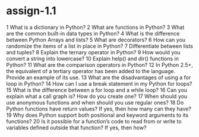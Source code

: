 # assign-1.1
1 What is a dictionary in Python?
2  What are functions in Python?
3 What are the common built-in data types in Python?
4 What is the difference between Python Arrays and lists?
5 What are decorators?
6 How can you randomize the items of a list in place in Python?
7 Differentiate between lists and tuples?
8 Explain the ternary operator in Python?
9 How would you convert a string into lowercase?
10 Explain help() and dir() functions in Python?
11 What are the comparison operators in Python?
12  In Python 2.5+, the equivalent of a tertiary operator has been added to the language. Provide an example of its use.
13 What are the disadvantages of using a for loop in Python?
14 How can I use a break statement in my Python for loops?
15 What is the difference between a for loop and a while loop?
16 Can you explain what a call graph is? How do you create one?
17  When should you use anonymous functions and when should you use regular ones?
18 Do Python functions have return values? If yes, then how many can they have?
19 Why does Python support both positional and keyword arguments to its functions?
20 Is it possible for a function’s code to read from or write to variables defined outside that function? If yes, then how?
